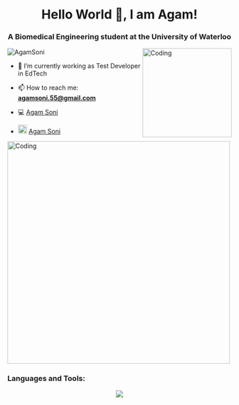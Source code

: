 <h1 align="center">Hello World 👋, I am Agam!</h1>
<h3 align="center">A Biomedical Engineering student at the University of Waterloo</h3>
<img align="right" alt="Coding" width="200"
    src="https://i.giphy.com/media/v1.Y2lkPTc5MGI3NjExcng4dTQ2bzR5ZjBmMTZlMHQyaDA3d3AxdjFnOGw1dzlzaDNuZHZhZCZlcD12MV9pbnRlcm5hbF9naWZfYnlfaWQmY3Q9cw/92rwJV2V1SgRZRjQzc/giphy.gif">

<p align="left"> <img
        src="https://komarev.com/ghpvc/?username=AgamSoni&color=blue&style=plastic&label=PROFILE+VIEWS&abbreviated=true"
        alt="AgamSoni" /> </p>

- 🔭 I’m currently working as Test Developer in EdTech

- 📫 How to reach me: **agamsoni.55@gmail.com**

- 💻 <a href="https://www.agamsoni.com"> Agam Soni  
   </a>

- <p align="left">
      <img width="20" src="https://skillicons.dev/icons?i=linkedin" alt="LinkedIn">
      <a href="https://www.linkedin.com/in/agam-soni/">  Agam Soni  
      </a>
  </p>

<img align="center" alt="Coding" width="500"
    src="https://media.giphy.com/media/qEqiI3Oq7vBkoE236M/giphy.gif">

<h3 align="left">Languages and Tools:</h3>
<p align="center">
    <a href="https://skillicons.dev">
        <img
            src="https://skillicons.dev/icons?i=github,git,aws,azure,gcp,javascript,html,css,react,nodejs,java,dotnet,python,postgres,angular,ts,postman,c,cpp,cs,mysql,arduino,clion,vscode,eclipse,dotnet,matlab,php, selenium" />
    </a>
</p>

